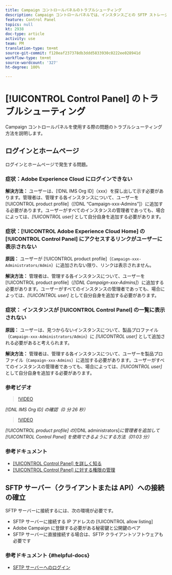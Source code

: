 ```yaml
---
title: Campaign コントロールパネルのトラブルシューティング
description: Campaign コントロールパネルでは、インスタンスごとの SFTP ストレージと許可リストの IP アドレスを監視および管理できます。
feature: Control Panel
topics: null
kt: 2938
doc-type: article
activity: use
team: PM
translation-type: tm+mt
source-git-commit: f120eaf237378db3ddd5833930c0222ee028941d
workflow-type: tm+mt
source-wordcount: '327'
ht-degree: 100%

---
```



# [!UICONTROL Control Panel] のトラブルシューティング

Campaign コントロールパネルを使用する際の問題のトラブルシューティング方法を説明します。

## ログインとホームページ

ログインとホームページで発生する問題。

### 症状：Adobe Experience Cloud にログインできない

**解決方法：**
ユーザーは、[!DNL IMS Org ID]（xxx）を探し出して示す必要があります。管理者は、管理する各インスタンスについて、ユーザーを [!UICONTROL product profile]（[!DNL “Campaign-xxx-Admins”]）に追加する必要があります。ユーザーがすべてのインスタンスの管理者であっても、場合によっては、*[!UICONTROL user]* として自分自身を追加する必要があります。

### 症状：[!UICONTROL Adobe Experience Cloud Home] の [!UICONTROL Control Panel] にアクセスするリンクがユーザーに表示されない

**原因：**
ユーザーが [!UICONTROL product profile]（`Campaign-xxx-Administrators/Admin`）に追加されない限り、リンクは表示されません。

**解決方法：**
管理者は、管理する各インスタンスについて、ユーザーを [!UICONTROL product profile]（*[!DNL Campaign-xxx-Admins]*）に追加する必要があります。ユーザーがすべてのインスタンスの管理者であっても、場合によっては、*[!UICONTROL user]* として自分自身を追加する必要があります。

### 症状： インスタンスが [!UICONTROL Control Panel] の一覧に表示されない

**原因：**
ユーザーは、見つからないインスタンスについて、製品プロファイル（`Campaign-xxx-Administrators/Admin`）に *[!UICONTROL user]* として追加される必要があると考えられます。

**解決方法：**
管理者は、管理する各インスタンスについて、ユーザーを製品プロファイル（`Campaign-xxx-Admins`）に追加する必要があります。ユーザーがすべてのインスタンスの管理者であっても、場合によっては、*[!UICONTROL user]* として自分自身を追加する必要があります。

### 参考ビデオ

>[!VIDEO](https://video.tv.adobe.com/v/27183?quality=12)

*[!DNL IMS Org ID] の確認（0 分 26 秒）*

>[!VIDEO](https://video.tv.adobe.com/v/27147?quality=12)

*[!UICONTROL product profile] の&#x200B;*[!DNL administrators]*に管理者を追加して [!UICONTROL Control Panel] を使用できるようにする方法（01:03 分）*

### 参考ドキュメント

* [[!UICONTROL Control Panel] を詳しく知る ](https://docs.adobe.com/content/help/ja-JP/control-panel/using/control-panel-home.html)
* [[!UICONTROL Control Panel] に対する権限の管理 ](https://docs.adobe.com/content/help/ja-JP/control-panel/using/control-panel-home.html)

## SFTP サーバー（クライアントまたは API）への接続の確立

SFTP サーバーに接続するには、次の環境が必要です。

* SFTP サーバーに接続する IP アドレスの [!UICONTROL allow listing]
* Adobe Campaign に登録する必要がある秘密鍵と公開鍵のペア
* SFTP サーバーに直接接続する場合は、SFTP クライアントソフトウェアも必要です

### 参考ドキュメント {#helpful-docs}

* [SFTP サーバーへのログイン](https://docs.adobe.com/content/help/ja-JP/control-panel/using/control-panel-home.html#LoggingintoyourSFTPserver)

